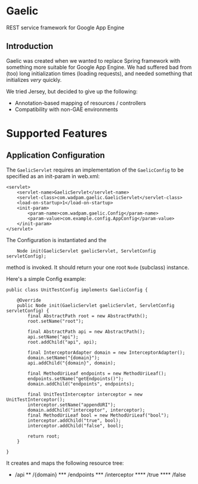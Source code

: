 Gaelic
======

REST service framework for Google App Engine

Introduction
------------

Gaelic was created when we wanted to replace Spring framework with something
more suitable for Google App Engine. We had suffered bad from (too) long initialization
times (loading requests), and needed something that initializes _very_ quickly.

We tried Jersey, but decided to give up the following:
* Annotation-based mapping of resources / controllers
* Compatibility with non-GAE environments

Supported Features
==================

Application Configuration
-------------------------
The `GaelicServlet` requires an implementation of the `GaelicConfig` to be specified
as an init-param in web.xml:
    
    <servlet>
        <servlet-name>GaelicServlet</servlet-name>
        <servlet-class>com.wadpam.gaelic.GaelicServlet</servlet-class>
        <load-on-startup>1</load-on-startup>
        <init-param> 
            <param-name>com.wadpam.gaelic.Config</param-name> 
            <param-value>com.example.config.AppConfig</param-value> 
        </init-param> 
    </servlet>
    
The Configuration is instantiated and the 
    
        Node init(GaelicServlet gaelicServlet, ServletConfig servletConfig);
        
method is invoked. It should return your one root `Node` (subclass) instance.

Here's a simple Config example:
    
    public class UnitTestConfig implements GaelicConfig {

        @Override
        public Node init(GaelicServlet gaelicServlet, ServletConfig servletConfig) {
            final AbstractPath root = new AbstractPath();
            root.setName("root");

            final AbstractPath api = new AbstractPath();
            api.setName("api");
            root.addChild("api", api);

            final InterceptorAdapter domain = new InterceptorAdapter();
            domain.setName("{domain}");
            api.addChild("{domain}", domain);

            final MethodUriLeaf endpoints = new MethodUriLeaf();
            endpoints.setName("getEndpoints()");
            domain.addChild("endpoints", endpoints);

            final UnitTestInterceptor interceptor = new UnitTestInterceptor();
            interceptor.setName("appendURI");
            domain.addChild("interceptor", interceptor);
            final MethodUriLeaf bool = new MethodUriLeaf("bool");
            interceptor.addChild("true", bool);
            interceptor.addChild("false", bool);

            return root;
        }

    }
    
It creates and maps the following resource tree:

* /api
** /{domain}
*** /endpoints
*** /interceptor
**** /true
**** /false
